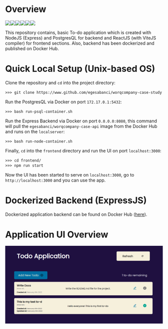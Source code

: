 # Overview
<div style = "display: flex;">
  <img src = "https://img.shields.io/badge/React-20232A?style=for-the-badge&logo=react&logoColor=61DAFB">
  <img src = "https://img.shields.io/badge/Vite-B73BFE?style=for-the-badge&logo=vite&logoColor=FFD62E">
  <img src = "https://img.shields.io/badge/Express.js-000000?style=for-the-badge&logo=express&logoColor=white">
  <img src = "https://img.shields.io/badge/Docker-2CA5E0?style=for-the-badge&logo=docker&logoColor=white">
  <img src = "https://img.shields.io/badge/PostgreSQL-316192?style=for-the-badge&logo=postgresql&logoColor=white">
  <img src = "https://img.shields.io/badge/Node.js-339933?style=for-the-badge&logo=nodedotjs&logoColor=white">
</div>

This repository contains, basic To-do application which is created with NodeJS (Express) and PostgresQL for backend and ReactJS (with ViteJS compiler) for frontend sections. Also, backend has been dockerized and published on Docker Hub.

# Quick Local Setup (Unix-based OS)
Clone the repository and `cd` into the project directory:
```
>>> git clone https://www.github.com/egesabanci/worqcompany-case-study
```
Run the PostgresQL via Docker on port `172.17.0.1:5432`:
```
>>> bash run-psql-container.sh
```
Run the Express Backend via Docker on port `0.0.0.0:8080`, this command will pull the `egesabanci/worqcompany-case-api` image from the Docker Hub and runs on the `localserver`:
```
>>> bash run-node-container.sh
```
Finally, `cd` into the `frontend` directory and run the UI on port `localhost:3000`:
```
>>> cd frontend/
>>> npm run start
```
Now the UI has been started to serve on `localhost:3000`, go to `http://localhost:3000` and you can use the app.

# Dockerized Backend (ExpressJS)
Dockerized application backend can be found on Docker Hub ([here](https://hub.docker.com/r/egesabanci/worqcompany-case-api)).

# Application UI Overview
![Application UI Overview](https://raw.githubusercontent.com/egesabanci/worqcompany-case-study/master/assets/application-ui-overview.png?token=GHSAT0AAAAAABMKUTO2Y7KS2WO7JRLTY564YQIMUFA)